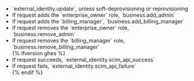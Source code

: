 <ul><li>`external_identity.update`, unless soft-deprovisioning or reprovisioning</li><li>If request adds the `enterprise_owner` role, `business.add_admin`</li><li>If request adds the `billing_manager`, `business.add_billing_manager`</li><li>If request removes the `enterprise_owner` role, `business.remove_admin`</li><li>If request removes the `billing_manager` role, `business.remove_billing_manager`</li>{% ifversion ghes %}<li>If request succeeds, `external_identity.scim_api_success`</li><li>If request fails, `external_identity.scim_api_failure`</li>{% endif %}</ul>
